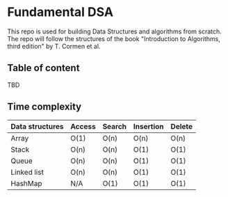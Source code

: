 # Fundamental DSA

This repo is used for building Data Structures and algorithms from scratch. The repo will follow the structures of the book "Introduction to Algorithms, third edition" by T. Cormen et al.

## Table of content
TBD

## Time complexity
| Data structures | Access | Search | Insertion | Delete |
|---|---|---|---|---|
| Array | O(1) | O(n) | O(n) | O(n) |
| Stack | O(n) | O(n) | O(1) | O(1) |
| Queue | O(n) | O(n) | O(1) | O(1) |
| Linked list | O(n) | O(n) | O(1) | O(1) |
| HashMap | N/A | O(1) | O(1) | O(1) |
